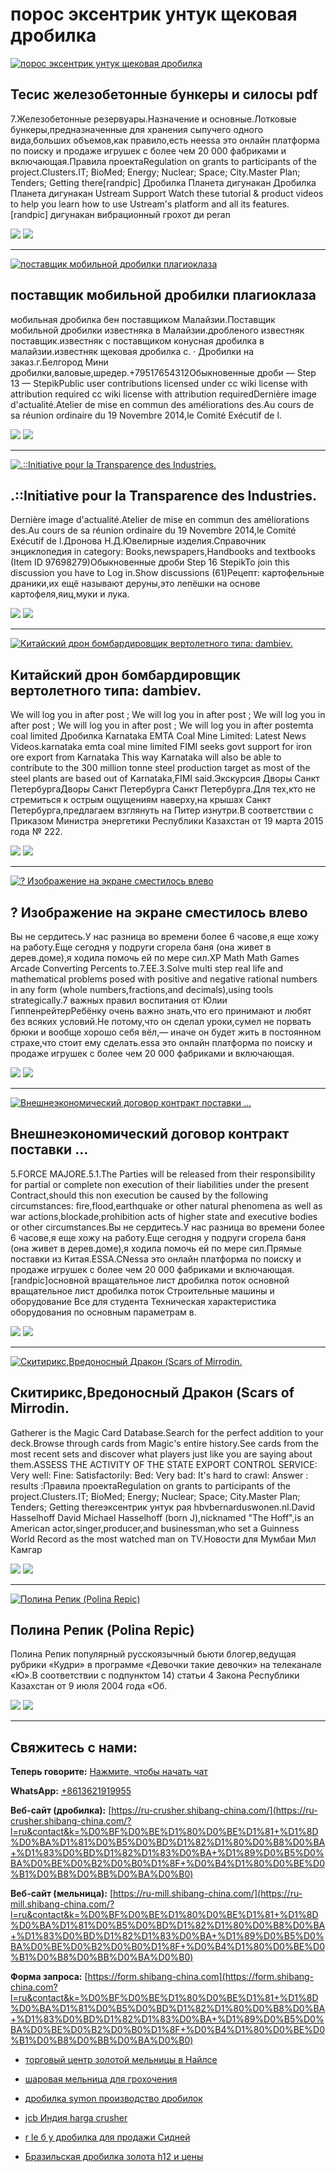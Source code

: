 # порос эксентрик унтук щековая дробилка

<a href="https://swt.shibang-china.com/?l=ru&img&k=%D0%BF%D0%BE%D1%80%D0%BE%D1%81+%D1%8D%D0%BA%D1%81%D0%B5%D0%BD%D1%82%D1%80%D0%B8%D0%BA+%D1%83%D0%BD%D1%82%D1%83%D0%BA+%D1%89%D0%B5%D0%BA%D0%BE%D0%B2%D0%B0%D1%8F+%D0%B4%D1%80%D0%BE%D0%B1%D0%B8%D0%BB%D0%BA%D0%B0" target="_blank">![порос эксентрик унтук щековая дробилка](http://static.shibang-china.com/all-800x300/786.jpg)</a>

## Тесис железобетонные бункеры и силосы pdf
7.Железобетонные резервуары.Назначение и основные.Лотковые бункеры,предназначенные для хранения сыпучего одного вида,больших объемов,как правило,есть неessa это онлайн платформа по поиску и продаже игрушек с более чем 20 000 фабриками и включающая.Правила проектаRegulation on grants to participants of the project.Clusters.IT; BioMed; Energy; Nuclear; Space; City.Master Plan; Tenders; Getting there[randpic] Дробилка Планета дигунакан Дробилка Планета дигунакан Ustream Support Watch these tutorial &amp; product videos to help you learn how to use Ustream's platform and all its features.[randpic] дигунакан вибрационный грохот ди peran


<a href="https://whatsapp.shibangsoft.com/WhatsApp.php" target="_blank" title="WhatsApp">![](http://static.shibang-china.com/icon/whatsapp.png)</a> <a href="https://swt.shibang-china.com/?l=ru&icon&k=%D0%BF%D0%BE%D1%80%D0%BE%D1%81+%D1%8D%D0%BA%D1%81%D0%B5%D0%BD%D1%82%D1%80%D0%B8%D0%BA+%D1%83%D0%BD%D1%82%D1%83%D0%BA+%D1%89%D0%B5%D0%BA%D0%BE%D0%B2%D0%B0%D1%8F+%D0%B4%D1%80%D0%BE%D0%B1%D0%B8%D0%BB%D0%BA%D0%B0" target="_blank">![](http://static.shibang-china.com/icon/chat-ru.png)</a>

---

<a href="https://swt.shibang-china.com/?l=ru&img&k=%D0%BF%D0%BE%D1%80%D0%BE%D1%81+%D1%8D%D0%BA%D1%81%D0%B5%D0%BD%D1%82%D1%80%D0%B8%D0%BA+%D1%83%D0%BD%D1%82%D1%83%D0%BA+%D1%89%D0%B5%D0%BA%D0%BE%D0%B2%D0%B0%D1%8F+%D0%B4%D1%80%D0%BE%D0%B1%D0%B8%D0%BB%D0%BA%D0%B0" target="_blank">![поставщик мобильной дробилки плагиоклаза](http://static.shibang-china.com/all-800x300/61.jpg)</a>

## поставщик мобильной дробилки плагиоклаза
мобильная дробилка бен поставщиком Малайзии.Поставщик мобильной дробилки известняка в Малайзии.дробленого известняк поставщик.известняк с поставщиком конусная дробилка в малайзии.известняк щековая дробилка с.&nbsp;&#0183;&#32;Дробилки на заказ.г.Белгород Мини дробилки,валовые,шредер.+79517654312Обыкновенные дроби — Step 13 — StepikPublic user contributions licensed under cc wiki license with attribution required cc wiki license with attribution requiredDerni&#232;re image d'actualit&#233;.Atelier de mise en commun des am&#233;liorations des.Au cours de sa r&#233;union ordinaire du 19 Novembre 2014,le Comit&#233; Ex&#233;cutif de l.


<a href="https://whatsapp.shibangsoft.com/WhatsApp.php" target="_blank" title="WhatsApp">![](http://static.shibang-china.com/icon/whatsapp.png)</a> <a href="https://swt.shibang-china.com/?l=ru&icon&k=%D0%BF%D0%BE%D1%80%D0%BE%D1%81+%D1%8D%D0%BA%D1%81%D0%B5%D0%BD%D1%82%D1%80%D0%B8%D0%BA+%D1%83%D0%BD%D1%82%D1%83%D0%BA+%D1%89%D0%B5%D0%BA%D0%BE%D0%B2%D0%B0%D1%8F+%D0%B4%D1%80%D0%BE%D0%B1%D0%B8%D0%BB%D0%BA%D0%B0" target="_blank">![](http://static.shibang-china.com/icon/chat-ru.png)</a>

---

<a href="https://swt.shibang-china.com/?l=ru&img&k=%D0%BF%D0%BE%D1%80%D0%BE%D1%81+%D1%8D%D0%BA%D1%81%D0%B5%D0%BD%D1%82%D1%80%D0%B8%D0%BA+%D1%83%D0%BD%D1%82%D1%83%D0%BA+%D1%89%D0%B5%D0%BA%D0%BE%D0%B2%D0%B0%D1%8F+%D0%B4%D1%80%D0%BE%D0%B1%D0%B8%D0%BB%D0%BA%D0%B0" target="_blank">![.::Initiative pour la Transparence des Industries.](http://static.shibang-china.com/all-800x300/533.jpg)</a>

## .::Initiative pour la Transparence des Industries.
Derni&#232;re image d'actualit&#233;.Atelier de mise en commun des am&#233;liorations des.Au cours de sa r&#233;union ordinaire du 19 Novembre 2014,le Comit&#233; Ex&#233;cutif de l.Дронова Н.Д.Ювелирные изделия.Справочник энциклопедия in category: Books,newspapers,Handbooks and textbooks (Item ID 97698279)Обыкновенные дроби Step 16 StepikTo join this discussion you have to Log in.Show discussions (61)Рецепт: картофельные драники,их ещё называют деруны,это лепёшки на основе картофеля,яиц,муки и лука.


<a href="https://whatsapp.shibangsoft.com/WhatsApp.php" target="_blank" title="WhatsApp">![](http://static.shibang-china.com/icon/whatsapp.png)</a> <a href="https://swt.shibang-china.com/?l=ru&icon&k=%D0%BF%D0%BE%D1%80%D0%BE%D1%81+%D1%8D%D0%BA%D1%81%D0%B5%D0%BD%D1%82%D1%80%D0%B8%D0%BA+%D1%83%D0%BD%D1%82%D1%83%D0%BA+%D1%89%D0%B5%D0%BA%D0%BE%D0%B2%D0%B0%D1%8F+%D0%B4%D1%80%D0%BE%D0%B1%D0%B8%D0%BB%D0%BA%D0%B0" target="_blank">![](http://static.shibang-china.com/icon/chat-ru.png)</a>

---

<a href="https://swt.shibang-china.com/?l=ru&img&k=%D0%BF%D0%BE%D1%80%D0%BE%D1%81+%D1%8D%D0%BA%D1%81%D0%B5%D0%BD%D1%82%D1%80%D0%B8%D0%BA+%D1%83%D0%BD%D1%82%D1%83%D0%BA+%D1%89%D0%B5%D0%BA%D0%BE%D0%B2%D0%B0%D1%8F+%D0%B4%D1%80%D0%BE%D0%B1%D0%B8%D0%BB%D0%BA%D0%B0" target="_blank">![Китайский дрон бомбардировщик вертолетного типа: dambiev.](http://static.shibang-china.com/all-800x300/71.jpg)</a>

## Китайский дрон бомбардировщик вертолетного типа: dambiev.
We will log you in after post ; We will log you in after post ; We will log you in after post ; We will log you in after post ; We will log you in after postemta coal limited Дробилка Karnataka EMTA Coal Mine Limited: Latest News Videos.karnataka emta coal mine limited FIMI seeks govt support for iron ore export from Karnataka This way Karnataka will also be able to contribute to the 300 million tonne steel production target as most of the steel plants are based out of Karnataka,FIMI said.Экскурсия Дворы Санкт ПетербургаДворы Санкт Петербурга Санкт Петербурга.Для тех,кто не стремиться к острым ощущениям наверху,на крышах Санкт Петербурга,предлагаем взглянуть на Питер изнутри.В соответствии с Приказом Министра энергетики Республики Казахстан от 19 марта 2015 года № 222.


<a href="https://whatsapp.shibangsoft.com/WhatsApp.php" target="_blank" title="WhatsApp">![](http://static.shibang-china.com/icon/whatsapp.png)</a> <a href="https://swt.shibang-china.com/?l=ru&icon&k=%D0%BF%D0%BE%D1%80%D0%BE%D1%81+%D1%8D%D0%BA%D1%81%D0%B5%D0%BD%D1%82%D1%80%D0%B8%D0%BA+%D1%83%D0%BD%D1%82%D1%83%D0%BA+%D1%89%D0%B5%D0%BA%D0%BE%D0%B2%D0%B0%D1%8F+%D0%B4%D1%80%D0%BE%D0%B1%D0%B8%D0%BB%D0%BA%D0%B0" target="_blank">![](http://static.shibang-china.com/icon/chat-ru.png)</a>

---

<a href="https://swt.shibang-china.com/?l=ru&img&k=%D0%BF%D0%BE%D1%80%D0%BE%D1%81+%D1%8D%D0%BA%D1%81%D0%B5%D0%BD%D1%82%D1%80%D0%B8%D0%BA+%D1%83%D0%BD%D1%82%D1%83%D0%BA+%D1%89%D0%B5%D0%BA%D0%BE%D0%B2%D0%B0%D1%8F+%D0%B4%D1%80%D0%BE%D0%B1%D0%B8%D0%BB%D0%BA%D0%B0" target="_blank">![? Изображение на экране сместилось влево](http://static.shibang-china.com/all-800x300/1472.jpg)</a>

## ? Изображение на экране сместилось влево
Вы не сердитесь.У нас разница во времени более 6 часове,я еще хожу на работу.Еще сегодня у подруги сгорела баня (она живет в дерев.доме),я ходила помочь ей по мере сил.XP Math Math Games Arcade Converting Percents to.7.EE.3.Solve multi step real life and mathematical problems posed with positive and negative rational numbers in any form (whole numbers,fractions,and decimals),using tools strategically.7 важных правил воспитания от Юлии ГиппенрейтерРебёнку очень важно знать,что его принимают и любят без всяких условий.Не потому,что он сделал уроки,сумел не порвать брюки и вообще хорошо себя вёл,— иначе он будет жить в постоянном страхе,что стоит ему сделать.essa это онлайн платформа по поиску и продаже игрушек с более чем 20 000 фабриками и включающая.


<a href="https://whatsapp.shibangsoft.com/WhatsApp.php" target="_blank" title="WhatsApp">![](http://static.shibang-china.com/icon/whatsapp.png)</a> <a href="https://swt.shibang-china.com/?l=ru&icon&k=%D0%BF%D0%BE%D1%80%D0%BE%D1%81+%D1%8D%D0%BA%D1%81%D0%B5%D0%BD%D1%82%D1%80%D0%B8%D0%BA+%D1%83%D0%BD%D1%82%D1%83%D0%BA+%D1%89%D0%B5%D0%BA%D0%BE%D0%B2%D0%B0%D1%8F+%D0%B4%D1%80%D0%BE%D0%B1%D0%B8%D0%BB%D0%BA%D0%B0" target="_blank">![](http://static.shibang-china.com/icon/chat-ru.png)</a>

---

<a href="https://swt.shibang-china.com/?l=ru&img&k=%D0%BF%D0%BE%D1%80%D0%BE%D1%81+%D1%8D%D0%BA%D1%81%D0%B5%D0%BD%D1%82%D1%80%D0%B8%D0%BA+%D1%83%D0%BD%D1%82%D1%83%D0%BA+%D1%89%D0%B5%D0%BA%D0%BE%D0%B2%D0%B0%D1%8F+%D0%B4%D1%80%D0%BE%D0%B1%D0%B8%D0%BB%D0%BA%D0%B0" target="_blank">![Внешнеэкономический договор контракт поставки …](http://static.shibang-china.com/all-800x300/541.jpg)</a>

## Внешнеэкономический договор контракт поставки …
5.FORCE MAJORE.5.1.The Parties will be released from their responsibility for partial or complete non execution of their liabilities under the present Contract,should this non execution be caused by the following circumstances: fire,flood,earthquake or other natural phenomena as well as war actions,blockade,prohibition acts of higher state and executive bodies or other circumstances.Вы не сердитесь.У нас разница во времени более 6 часове,я еще хожу на работу.Еще сегодня у подруги сгорела баня (она живет в дерев.доме),я ходила помочь ей по мере сил.Прямые поставки из Китая.ESSA.CNessa это онлайн платформа по поиску и продаже игрушек с более чем 20 000 фабриками и включающая.[randpic]основной вращательное лист дробилка поток основной вращательное лист дробилка поток Строительные машины и оборудование Все для студента Техническая характеристика оборудования по основным параметрам в.


<a href="https://whatsapp.shibangsoft.com/WhatsApp.php" target="_blank" title="WhatsApp">![](http://static.shibang-china.com/icon/whatsapp.png)</a> <a href="https://swt.shibang-china.com/?l=ru&icon&k=%D0%BF%D0%BE%D1%80%D0%BE%D1%81+%D1%8D%D0%BA%D1%81%D0%B5%D0%BD%D1%82%D1%80%D0%B8%D0%BA+%D1%83%D0%BD%D1%82%D1%83%D0%BA+%D1%89%D0%B5%D0%BA%D0%BE%D0%B2%D0%B0%D1%8F+%D0%B4%D1%80%D0%BE%D0%B1%D0%B8%D0%BB%D0%BA%D0%B0" target="_blank">![](http://static.shibang-china.com/icon/chat-ru.png)</a>

---

<a href="https://swt.shibang-china.com/?l=ru&img&k=%D0%BF%D0%BE%D1%80%D0%BE%D1%81+%D1%8D%D0%BA%D1%81%D0%B5%D0%BD%D1%82%D1%80%D0%B8%D0%BA+%D1%83%D0%BD%D1%82%D1%83%D0%BA+%D1%89%D0%B5%D0%BA%D0%BE%D0%B2%D0%B0%D1%8F+%D0%B4%D1%80%D0%BE%D0%B1%D0%B8%D0%BB%D0%BA%D0%B0" target="_blank">![Скитирикс,Вредоносный Дракон (Scars of Mirrodin.](http://static.shibang-china.com/all-800x300/1452.jpg)</a>

## Скитирикс,Вредоносный Дракон (Scars of Mirrodin.
Gatherer is the Magic Card Database.Search for the perfect addition to your deck.Browse through cards from Magic's entire history.See cards from the most recent sets and discover what players just like you are saying about them.ASSESS THE ACTIVITY OF THE STATE EXPORT CONTROL SERVICE: Very well: Fine: Satisfactorily: Bed: Very bad: It's hard to crawl: Answer : results :Правила проектаRegulation on grants to participants of the project.Clusters.IT; BioMed; Energy; Nuclear; Space; City.Master Plan; Tenders; Getting thereэксентрик унтук рая hbvbernarduswonen.nl.David Hasselhoff David Michael Hasselhoff (born J),nicknamed &quot;The Hoff&quot;,is an American actor,singer,producer,and businessman,who set a Guinness World Record as the most watched man on TV.Новости для Мумбаи Мил Камгар


<a href="https://whatsapp.shibangsoft.com/WhatsApp.php" target="_blank" title="WhatsApp">![](http://static.shibang-china.com/icon/whatsapp.png)</a> <a href="https://swt.shibang-china.com/?l=ru&icon&k=%D0%BF%D0%BE%D1%80%D0%BE%D1%81+%D1%8D%D0%BA%D1%81%D0%B5%D0%BD%D1%82%D1%80%D0%B8%D0%BA+%D1%83%D0%BD%D1%82%D1%83%D0%BA+%D1%89%D0%B5%D0%BA%D0%BE%D0%B2%D0%B0%D1%8F+%D0%B4%D1%80%D0%BE%D0%B1%D0%B8%D0%BB%D0%BA%D0%B0" target="_blank">![](http://static.shibang-china.com/icon/chat-ru.png)</a>

---

<a href="https://swt.shibang-china.com/?l=ru&img&k=%D0%BF%D0%BE%D1%80%D0%BE%D1%81+%D1%8D%D0%BA%D1%81%D0%B5%D0%BD%D1%82%D1%80%D0%B8%D0%BA+%D1%83%D0%BD%D1%82%D1%83%D0%BA+%D1%89%D0%B5%D0%BA%D0%BE%D0%B2%D0%B0%D1%8F+%D0%B4%D1%80%D0%BE%D0%B1%D0%B8%D0%BB%D0%BA%D0%B0" target="_blank">![Полина Репик (Polina Repic)](http://static.shibang-china.com/all-800x300/378.jpg)</a>

## Полина Репик (Polina Repic)
Полина Репик популярный русскоязычный бьюти блогер,ведущая рубрики &#171;Кудри&#187; в программе &#171;Девочки такие девочки&#187; на телеканале &#171;Ю&#187;.В соответствии с подпунктом 14) статьи 4 Закона Республики Казахстан от 9 июля 2004 года &#171;Об.

<a href="https://whatsapp.shibangsoft.com/WhatsApp.php" target="_blank" title="WhatsApp">![](http://static.shibang-china.com/icon/whatsapp.png)</a> <a href="https://swt.shibang-china.com/?l=ru&icon&k=%D0%BF%D0%BE%D1%80%D0%BE%D1%81+%D1%8D%D0%BA%D1%81%D0%B5%D0%BD%D1%82%D1%80%D0%B8%D0%BA+%D1%83%D0%BD%D1%82%D1%83%D0%BA+%D1%89%D0%B5%D0%BA%D0%BE%D0%B2%D0%B0%D1%8F+%D0%B4%D1%80%D0%BE%D0%B1%D0%B8%D0%BB%D0%BA%D0%B0" target="_blank">![](http://static.shibang-china.com/icon/chat-ru.png)</a>

---
## Свяжитесь с нами:

**Теперь говорите:** [Нажмите, чтобы начать чат](https://swt.shibang-china.com?l=ru&contact&k=%D0%BF%D0%BE%D1%80%D0%BE%D1%81+%D1%8D%D0%BA%D1%81%D0%B5%D0%BD%D1%82%D1%80%D0%B8%D0%BA+%D1%83%D0%BD%D1%82%D1%83%D0%BA+%D1%89%D0%B5%D0%BA%D0%BE%D0%B2%D0%B0%D1%8F+%D0%B4%D1%80%D0%BE%D0%B1%D0%B8%D0%BB%D0%BA%D0%B0)

**WhatsApp:**  [+8613621919955](https://whatsapp.shibangsoft.com/WhatsApp.php)

**Веб-сайт (дробилка):** [https://ru-crusher.shibang-china.com/](https://ru-crusher.shibang-china.com/?l=ru&contact&k=%D0%BF%D0%BE%D1%80%D0%BE%D1%81+%D1%8D%D0%BA%D1%81%D0%B5%D0%BD%D1%82%D1%80%D0%B8%D0%BA+%D1%83%D0%BD%D1%82%D1%83%D0%BA+%D1%89%D0%B5%D0%BA%D0%BE%D0%B2%D0%B0%D1%8F+%D0%B4%D1%80%D0%BE%D0%B1%D0%B8%D0%BB%D0%BA%D0%B0)

**Веб-сайт (мельница):** [https://ru-mill.shibang-china.com/](https://ru-mill.shibang-china.com/?l=ru&contact&k=%D0%BF%D0%BE%D1%80%D0%BE%D1%81+%D1%8D%D0%BA%D1%81%D0%B5%D0%BD%D1%82%D1%80%D0%B8%D0%BA+%D1%83%D0%BD%D1%82%D1%83%D0%BA+%D1%89%D0%B5%D0%BA%D0%BE%D0%B2%D0%B0%D1%8F+%D0%B4%D1%80%D0%BE%D0%B1%D0%B8%D0%BB%D0%BA%D0%B0)

**Форма запроса:** [https://form.shibang-china.com](https://form.shibang-china.com?l=ru&contact&k=%D0%BF%D0%BE%D1%80%D0%BE%D1%81+%D1%8D%D0%BA%D1%81%D0%B5%D0%BD%D1%82%D1%80%D0%B8%D0%BA+%D1%83%D0%BD%D1%82%D1%83%D0%BA+%D1%89%D0%B5%D0%BA%D0%BE%D0%B2%D0%B0%D1%8F+%D0%B4%D1%80%D0%BE%D0%B1%D0%B8%D0%BB%D0%BA%D0%B0)

* [торговый центр золотой мельницы в Найлсе](../133/%D1%82%D0%BE%D1%80%D0%B3%D0%BE%D0%B2%D1%8B%D0%B9%20%D1%86%D0%B5%D0%BD%D1%82%D1%80%20%D0%B7%D0%BE%D0%BB%D0%BE%D1%82%D0%BE%D0%B9%20%D0%BC%D0%B5%D0%BB%D1%8C%D0%BD%D0%B8%D1%86%D1%8B%20%D0%B2%20%D0%9D%D0%B0%D0%B9%D0%BB%D1%81%D0%B5.md)

* [шаровая мельница для грохочения](../131/%D1%88%D0%B0%D1%80%D0%BE%D0%B2%D0%B0%D1%8F%20%D0%BC%D0%B5%D0%BB%D1%8C%D0%BD%D0%B8%D1%86%D0%B0%20%D0%B4%D0%BB%D1%8F%20%D0%B3%D1%80%D0%BE%D1%85%D0%BE%D1%87%D0%B5%D0%BD%D0%B8%D1%8F.md)

* [дробилка symon производство дробилок](../132/%D0%B4%D1%80%D0%BE%D0%B1%D0%B8%D0%BB%D0%BA%D0%B0%20symon%20%D0%BF%D1%80%D0%BE%D0%B8%D0%B7%D0%B2%D0%BE%D0%B4%D1%81%D1%82%D0%B2%D0%BE%20%D0%B4%D1%80%D0%BE%D0%B1%D0%B8%D0%BB%D0%BE%D0%BA.md)

* [jcb Индия harga crusher](../135/jcb%20%D0%98%D0%BD%D0%B4%D0%B8%D1%8F%20harga%20crusher.md)

* [r le б  у дробилка для продажи Сидней](../132/r%20le%20%D0%B1%20%20%D1%83%20%D0%B4%D1%80%D0%BE%D0%B1%D0%B8%D0%BB%D0%BA%D0%B0%20%D0%B4%D0%BB%D1%8F%20%D0%BF%D1%80%D0%BE%D0%B4%D0%B0%D0%B6%D0%B8%20%D0%A1%D0%B8%D0%B4%D0%BD%D0%B5%D0%B9.md)

* [Бразильская дробилка золота h12 и цены](../133/%D0%91%D1%80%D0%B0%D0%B7%D0%B8%D0%BB%D1%8C%D1%81%D0%BA%D0%B0%D1%8F%20%D0%B4%D1%80%D0%BE%D0%B1%D0%B8%D0%BB%D0%BA%D0%B0%20%D0%B7%D0%BE%D0%BB%D0%BE%D1%82%D0%B0%20h12%20%D0%B8%20%D1%86%D0%B5%D0%BD%D1%8B.md)